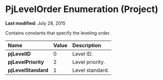 
# PjLevelOrder Enumeration (Project)

 **Last modified:** July 28, 2015

Contains constants that specify the leveling order.


|**Name**|**Value**|**Description**|
|:-----|:-----|:-----|
| **pjLevelID**|0|Level ID.|
| **pjLevelPriority**|2|Level priority.|
| **pjLevelStandard**|1|Level standard.|
